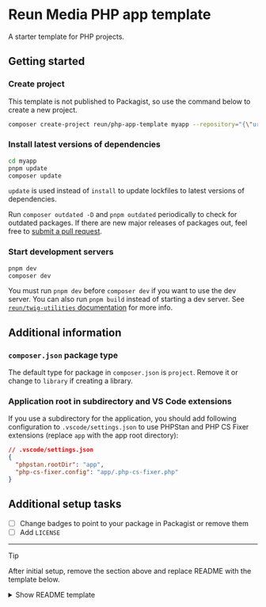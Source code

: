 # Reun Media PHP app template

A starter template for PHP projects.

## Getting started

### Create project

This template is not published to Packagist, so use the command below to create
a new project.

```sh
composer create-project reun/php-app-template myapp --repository="{\"url\": \"https://github.com/ReunMedia/php-app-template\", \"type\": \"vcs\"}" --stability=dev --remove-vcs
```

### Install latest versions of dependencies

```sh
cd myapp
pnpm update
composer update
```

`update` is used instead of `install` to update lockfiles to latest versions of
dependencies.

Run `composer outdated -D` and `pnpm outdated` periodically to check for
outdated packages. If there are new major releases of packages out, feel free to
[submit a pull request](https://github.com/ReunMedia/php-app-template/pulls).

### Start development servers

```sh
pnpm dev
composer dev
```

You must run `pnpm dev` before `composer dev` if you want to use the dev server.
You can also run `pnpm build` instead of starting a dev server. See
[`reun/twig-utilities`
documentation](https://github.com/ReunMedia/twig-utilities/blob/master/docs/ViteAsset.md#vite-dev-server-detection)
for more info.

## Additional information

### `composer.json` package type

The default type for package in `composer.json` is `project`. Remove it or
change to `library` if creating a library.

### Application root in subdirectory and VS Code extensions

If you use a subdirectory for the application, you should add following
configuration to `.vscode/settings.json` to use PHPStan and PHP CS Fixer
extensions (replace `app` with the app root directory):

```json
// .vscode/settings.json
{
  "phpstan.rootDir": "app",
  "php-cs-fixer.config": "app/.php-cs-fixer.php"
}
```

## Additional setup tasks

- [ ] Change badges to point to your package in Packagist or remove them
- [ ] Add `LICENSE`

---

> [!TIP]
>
> After initial setup, remove the section above and replace README with the
> template below.

<details>

<summary>Show README template</summary>

# My Project

[![Supported PHP Version](https://img.shields.io/packagist/dependency-v/reun/mypackage/PHP?logo=PHP&logoColor=777BB3&color=777BB3)](https://www.php.net/supported-versions.php)
[![Packagist Version](https://img.shields.io/packagist/v/reun/mypackage)](https://packagist.org/packages/reun/mypackage)

Short description of the project.

## Installation

```sh
composer require myorg/mypackage
```

## Configuration

Add configuration steps here.

## Usage

Describe how to use the package.

## Development

This repository includes a [dev container](https://containers.dev/) that can be
used to launch a development environment.

Run tests:

```sh
composer test
```

Generate code coverage report (see [Pest Test
Coverage](https://pestphp.com/docs/test-coverage) for more):

```sh
composer test -- --coverage
```

Start dev server:

```sh
composer dev
```

Run PHP CS Fixer and PHPStan:

```sh
composer lint
```

</details>
